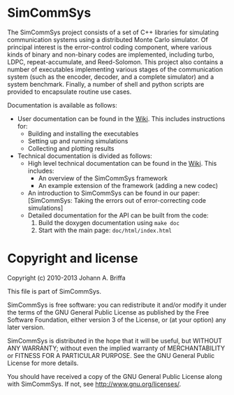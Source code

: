 # SimCommSys

The SimCommSys project consists of a set of C++ libraries for simulating
communication systems using a distributed Monte Carlo simulator.
Of principal interest is the error-control coding component, where various
kinds of binary and non-binary codes are implemented, including turbo, LDPC,
repeat-accumulate, and Reed-Solomon.
This project also contains a number of executables implementing various
stages of the communication system (such as the encoder, decoder, and a
complete simulator) and a system benchmark.
Finally, a number of shell and python scripts are provided to encapsulate
routine use cases.

Documentation is available as follows:
- User documentation can be found in the [Wiki](https://github.com/jbresearch/simcommsys/wiki).
   This includes instructions for:
   - Building and installing the executables
   - Setting up and running simulations
   - Collecting and plotting results
- Technical documentation is divided as follows:
   - High level technical documentation can be found in the [Wiki](https://github.com/jbresearch/simcommsys/wiki).
      This includes:
      - An overview of the SimCommSys framework
      - An example extension of the framework (adding a new codec)
   - An introduction to SimCommSys can be found in our paper:
      [SimCommSys: Taking the errors out of error-correcting code simulations]
   - Detailed documentation for the API can be built from the code:
      1. Build the doxygen documentation using `make doc`
      2. Start with the main page: `doc/html/index.html`


# Copyright and license

Copyright (c) 2010-2013 Johann A. Briffa

This file is part of SimCommSys.

SimCommSys is free software: you can redistribute it and/or modify
it under the terms of the GNU General Public License as published by
the Free Software Foundation, either version 3 of the License, or
(at your option) any later version.

SimCommSys is distributed in the hope that it will be useful,
but WITHOUT ANY WARRANTY; without even the implied warranty of
MERCHANTABILITY or FITNESS FOR A PARTICULAR PURPOSE.  See the
GNU General Public License for more details.

You should have received a copy of the GNU General Public License
along with SimCommSys.  If not, see <http://www.gnu.org/licenses/>.
